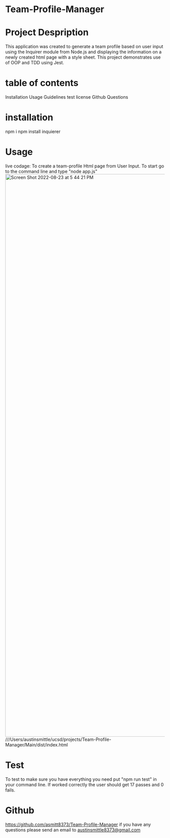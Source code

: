 # Team-Profile-Manager
# Project Despription
This application was created to generate a team profile based on user input using the Inquirer module from Node.js and displaying the information on a newly created html page with a style sheet. This project demonstrates use of OOP and TDD using Jest.
# table of contents
Installation
Usage
Guidelines
test
license
Github
Questions
# installation 
npm i 
npm install inquierer
# Usage
live codage: 
To create a team-profile Html page from User Input.
To start go to the command line and type "node app.js"
<img width="1779" alt="Screen Shot 2022-08-23 at 5 44 21 PM" src="https://user-images.githubusercontent.com/107019893/186290450-3eb7fc35-834d-4414-b3e7-c48c1eae96d6.png">
///Users/austinsmittle/ucsd/projects/Team-Profile-Manager/Main/dist/index.html
# Test 
To test to make sure you have everything you need put "npm run test" in your command line.
If worked correctly the user should get 17 passes and 0 fails.
# Github
https://github.com/asmitt8373/Team-Profile-Manager
if you have any questions please send an email to austinsmittle8373@gmail.com
